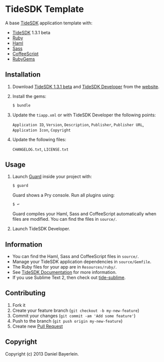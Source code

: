 # TideSDK Template

A base [TideSDK](http://www.tidesdk.org) application template with:

* [TideSDK](https://github.com/TideSDK/TideSDK) 1.3.1 beta
* [Ruby](http://www.ruby-lang.org/)
* [Haml](http://haml.info)
* [Sass](http://sass-lang.com)
* [CoffeeScript](http://jashkenas.github.io/coffee-script/)
* [RubyGems](https://rubygems.org)

## Installation

1. Download
   [TideSDK 1.3.1 beta](https://github.com/downloads/TideSDK/TideSDK/TideSDK-1.3.1-beta-osx-x86-64.zip)
   and
   [TideSDK Developer](https://github.com/downloads/TideSDK/TideSDK/TideSDK-Developer-1.4.2-osx-x86-64.dmg)
   from the [website](http://www.tidesdk.org).

2. Install the gems:

   ``` bash
   $ bundle
   ```

3. Update the `tiapp.xml` or with TideSDK Developer the following points:

   `Application ID`, `Version`, `Description`, `Publisher`, `Publisher URL`,
   `Application Icon`, `Copyright`

4. Update the following files:

   `CHANGELOG.txt`, `LICENSE.txt`

## Usage

1. Launch [Guard](https://github.com/guard/guard) inside your project with:

   ``` bash
   $ guard
   ```

   Guard shows a Pry console. Run all plugins using:

   ``` bash
   $ ↩
   ```

   Guard compiles your Haml, Sass and CoffeeScript automatically when files are
   modified. You can find the files in `source/`.

2. Launch TideSDK Developer.

## Information

* You can find the Haml, Sass and CoffeeScript files in `source/`.
* Manage your TideSDK application dependencies in `source/Gemfile`.
* The Ruby files for your app are in `Resources/ruby/`.
* See
  [TideSDK Documentation](http://tidesdk.multipart.net/docs/user-dev/generated/)
  for more information.
* If you use Sublime Text 2, then check out
  [tide-sublime](https://github.com/wass3r/tide-sublime).

## Contributing

1. Fork it
2. Create your feature branch (`git checkout -b my-new-feature`)
3. Commit your changes (`git commit -am 'Add some feature'`)
4. Push to the branch (`git push origin my-new-feature`)
5. Create new [Pull Request](../../pull/new/master)

## Copyright

Copyright (c) 2013 Daniel Bayerlein.

